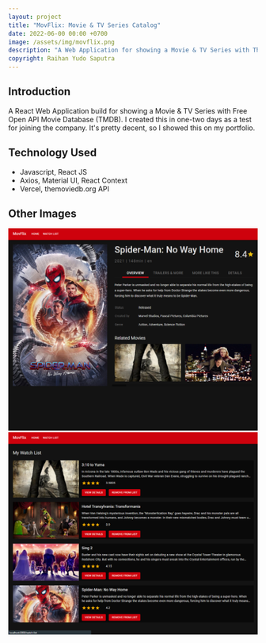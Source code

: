 ```yaml
---
layout: project
title: "MovFlix: Movie & TV Series Catalog"
date: 2022-06-00 00:00 +0700
image: /assets/img/movflix.png
description: "A Web Application for showing a Movie & TV Series with The Movie Database API (TMDB)"
copyright: Raihan Yudo Saputra
---
```


## Introduction

A React Web Application build for showing a Movie & TV Series with Free Open API Movie Database (TMDB). I created this in one-two days as a test for joining the company. It's pretty decent, so I showed this on my portfolio.

## Technology Used

- Javascript, React JS
- Axios, Material UI, React Context
- Vercel, themoviedb.org API

## Other Images

![other 1](/assets/img/movflix-2.png)
![other 2](/assets/img/movflix-3.png)

